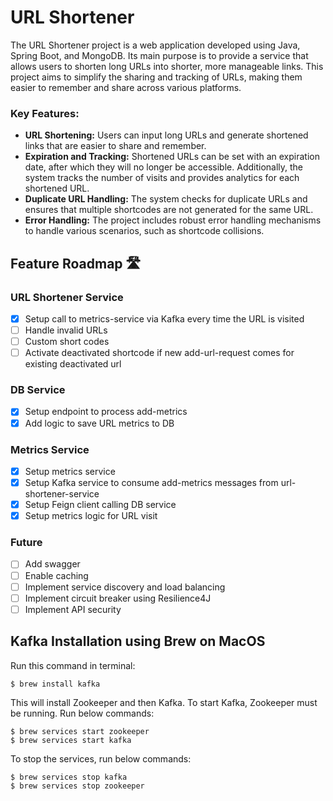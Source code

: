 # URL Shortener
The URL Shortener project is a web application developed using Java, Spring Boot, and MongoDB. 
Its main purpose is to provide a service that allows users to shorten long URLs into shorter, more manageable links. 
This project aims to simplify the sharing and tracking of URLs, making them easier to remember and share across various platforms.
### Key Features:
- **URL Shortening:** Users can input long URLs and generate shortened links that are easier to share and remember.
- **Expiration and Tracking:** Shortened URLs can be set with an expiration date, after which they will no longer be accessible. Additionally, the system tracks the number of visits and provides analytics for each shortened URL.
- **Duplicate URL Handling:** The system checks for duplicate URLs and ensures that multiple shortcodes are not generated for the same URL.
- **Error Handling:** The project includes robust error handling mechanisms to handle various scenarios, such as shortcode collisions.

[//]: # (Key Features:)
[//]: # (URL Shortening: Users can input long URLs and generate shortened links that are easier to share and remember.)
[//]: # (Custom Shortcodes: Users have the option to customize the generated shortcodes for their URLs, making them more personalized and meaningful.)
[//]: # (Expiration and Tracking: Shortened URLs can be set with an expiration date, after which they will no longer be accessible. Additionally, the system tracks the number of visits and provides analytics for each shortened URL.)
[//]: # (Duplicate URL Handling: The system checks for duplicate URLs and ensures that multiple shortcodes are not generated for the same URL.)
[//]: # (Error Handling: The project includes robust error handling mechanisms to handle various scenarios, such as shortcode collisions and invalid URLs.)

## Feature Roadmap 🛣️
### URL Shortener Service
- [x] Setup call to metrics-service via Kafka every time the URL is visited
- [ ] Handle invalid URLs
- [ ] Custom short codes
- [ ] Activate deactivated shortcode if new add-url-request comes for existing deactivated url
### DB Service
- [x] Setup endpoint to process add-metrics
- [x] Add logic to save URL metrics to DB
### Metrics Service
- [x] Setup metrics service
- [x] Setup Kafka service to consume add-metrics messages from url-shortener-service
- [x] Setup Feign client calling DB service
- [x] Setup metrics logic for URL visit
### Future
- [ ] Add swagger
- [ ] Enable caching
- [ ] Implement service discovery and load balancing
- [ ] Implement circuit breaker using Resilience4J
- [ ] Implement API security

## Kafka Installation using Brew on MacOS
Run this command in terminal:
```shell
$ brew install kafka
```
This will install Zookeeper and then Kafka. To start Kafka, Zookeeper must be running. 
Run below commands:
```shell
$ brew services start zookeeper
$ brew services start kafka
```
To stop the services, run below commands:
```shell
$ brew services stop kafka
$ brew services stop zookeeper
```